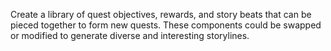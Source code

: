 Create a library of quest objectives, rewards, and story beats that can be pieced together to form new quests. These components could be swapped or modified to generate diverse and interesting storylines.